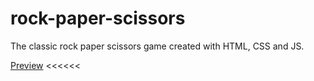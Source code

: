 # rock-paper-scissors

The classic rock paper scissors game created with HTML, CSS and JS. 

[Preview](https://emmahare.github.io/rock-paper-scissor/) <<<<<<
